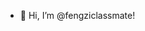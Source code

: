 - 👋 Hi, I’m @fengziclassmate!


<!---
fengziclassmate/fengziclassmate is a ✨ special ✨ repository because its `README.md` (this file) appears on your GitHub profile.
You can click the Preview link to take a look at your changes.
--->
